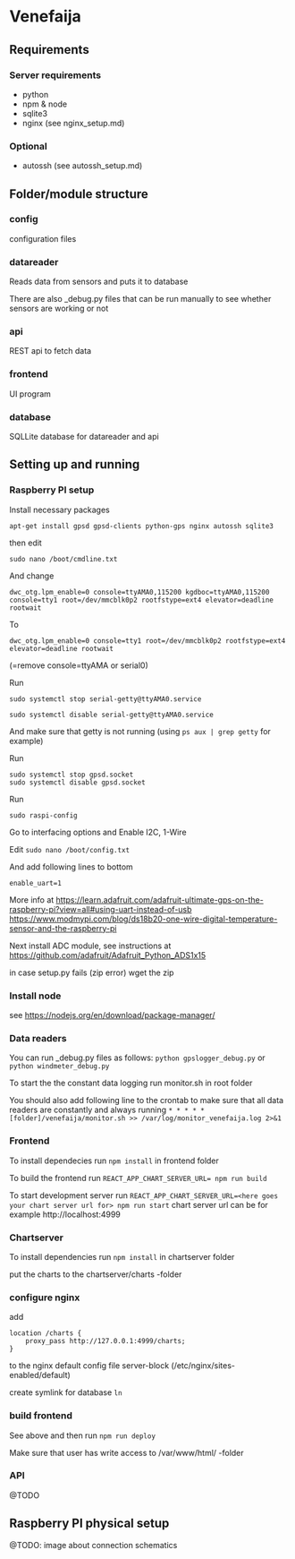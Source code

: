 # Venefaija

## Requirements
### Server requirements
* python
* npm & node
* sqlite3
* nginx (see nginx_setup.md)

### Optional
* autossh (see autossh_setup.md)

## Folder/module structure

### config
configuration files

### datareader
Reads data from sensors and puts it to database

There are also _debug.py files that can be run manually to see whether sensors are working or not

### api
REST api to fetch data

### frontend
UI program

### database
SQLLite database for datareader and api

## Setting up and running
### Raspberry PI setup
Install necessary packages

`apt-get install gpsd gpsd-clients python-gps nginx autossh sqlite3`

then edit

`sudo nano /boot/cmdline.txt`

And change

`dwc_otg.lpm_enable=0 console=ttyAMA0,115200 kgdboc=ttyAMA0,115200 console=tty1 root=/dev/mmcblk0p2 rootfstype=ext4 elevator=deadline rootwait`

To

`dwc_otg.lpm_enable=0 console=tty1 root=/dev/mmcblk0p2 rootfstype=ext4 elevator=deadline rootwait`

(=remove console=ttyAMA or serial0)


Run

`sudo systemctl stop serial-getty@ttyAMA0.service`

`sudo systemctl disable serial-getty@ttyAMA0.service`

And make sure that getty is not running (using `ps aux | grep getty` for example)


Run 

```
sudo systemctl stop gpsd.socket
sudo systemctl disable gpsd.socket

```

Run

`sudo raspi-config`

Go to interfacing options and Enable I2C, 1-Wire

Edit `sudo nano /boot/config.txt`

And add following lines to bottom

`enable_uart=1`

More info at
https://learn.adafruit.com/adafruit-ultimate-gps-on-the-raspberry-pi?view=all#using-uart-instead-of-usb
https://www.modmypi.com/blog/ds18b20-one-wire-digital-temperature-sensor-and-the-raspberry-pi


Next install ADC module, see instructions at 
https://github.com/adafruit/Adafruit_Python_ADS1x15

in case setup.py fails (zip error) wget the zip


### Install node

see 
https://nodejs.org/en/download/package-manager/


### Data readers
You can run _debug.py files as follows: `python gpslogger_debug.py` or `python windmeter_debug.py`

To start the the constant data logging run monitor.sh in root folder

You should also add following line to the crontab to make sure that all data readers are constantly and always running
`* * * * * [folder]/venefaija/monitor.sh >> /var/log/monitor_venefaija.log 2>&1`

### Frontend
To install dependecies run `npm install` in frontend folder

To build the frontend run `REACT_APP_CHART_SERVER_URL= npm run build`

To start development server run `REACT_APP_CHART_SERVER_URL=<here goes your chart server url for> npm run start`
chart server url can be for example http://localhost:4999 


### Chartserver

To install dependencies run `npm install` in chartserver folder

put the charts to the chartserver/charts -folder

### configure nginx
add 
``` 
location /charts {
    proxy_pass http://127.0.0.1:4999/charts;
}
``` 
to the nginx default config file server-block (/etc/nginx/sites-enabled/default)

create symlink for database `ln `

### build frontend
See above
and then run `npm run deploy`

Make sure that user has write access to /var/www/html/  -folder


### API
@TODO

## Raspberry PI physical setup
@TODO: image about connection schematics

